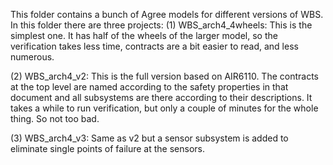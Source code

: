 This folder contains a bunch of Agree models for different versions of WBS.
In this folder there are three projects:
(1) WBS_arch4_4wheels:
This is the simplest one. It has half of the wheels of the larger model, so the verification takes less time, contracts are a bit easier to read, and less numerous.

(2) WBS_arch4_v2:
This is the full version based on AIR6110. The contracts at the top level are named according to the safety properties in that document and all subsystems are there according to their descriptions. It takes a while to run verification, but only a couple of minutes for the whole thing. So not too bad.

(3) WBS_arch4_v3:
Same as v2 but a sensor subsystem is added to eliminate single points of failure at the sensors. 
